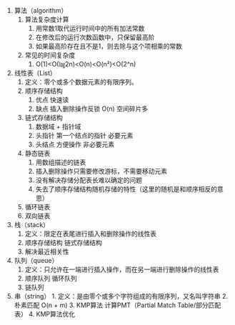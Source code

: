 1. 算法（algorithm）
    1. 算法复杂度计算
        1. 用常数1取代运行时间中的所有加法常数
        2. 在修改后的运行次数函数中，只保留最高阶
        3. 如果最高阶存在且不是1，则去除与这个项相乘的常数
    2. 常见的时间复杂度
        1. O(1)<O(㏒2n)<O(n)<O(n²)<O(2^n)
2. 线性表（List）
    1. 定义：零个或多个数据元素的有限序列。
    2. 顺序存储结构 
        1. 优点 快速读
        2. 缺点 插入删除操作反锁 O(n) 空间碎片多
    3. 链式存储结构
        1. 数据域 + 指针域
        2. 头指针 第一个结点的指针 必要元素
        3. 头结点 方便操作 非必要元素
    4. 静态链表
        1. 用数组描述的链表
        2. 插入删除操作只需要修改游标，不需要移动元素
        3. 没有解决存储分配表长难以确定的问题
        4. 失去了顺序存储结构随机存储的特性（这里的随机是和顺序相反的意思）
    5. 循环链表
    6. 双向链表
3. 栈（stack）
    1. 定义：限定在表尾进行插入和删除操作的线性表
    2. 顺序存储结构 链式存储结构
    3. 解决最近相关性
4. 队列（queue）
    1. 定义：只允许在一端进行插入操作，而在另一端进行删除操作的线性表
    2. 顺序队列 循环队列
    3. 链队列
5.   串（string）
    1. 定义：是由零个或多个字符组成的有限序列，又名叫字符串
    2. 朴素匹配 O(n + m)
    3. KMP算法 计算PMT（Partial Match Table/部分匹配表）
    4. KMP算法优化